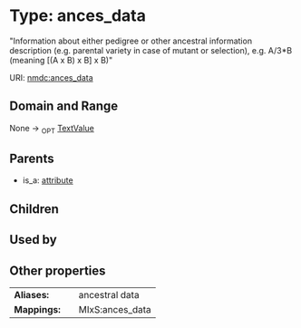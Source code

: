 
# Type: ances_data


"Information about either pedigree or other ancestral information description (e.g. parental variety in case of mutant or selection), e.g. A/3*B (meaning [(A x B) x B] x B)"

URI: [nmdc:ances_data](https://microbiomedata/meta/ances_data)


## Domain and Range

None ->  <sub>OPT</sub> [TextValue](TextValue.md)

## Parents

 *  is_a: [attribute](attribute.md)

## Children


## Used by


## Other properties

|  |  |  |
| --- | --- | --- |
| **Aliases:** | | ancestral data |
| **Mappings:** | | MIxS:ances_data |

